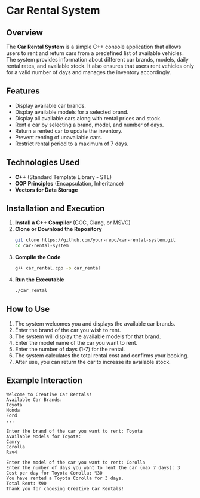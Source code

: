 # Car Rental System

## Overview
The **Car Rental System** is a simple C++ console application that allows users to rent and return cars from a predefined list of available vehicles. The system provides information about different car brands, models, daily rental rates, and available stock. It also ensures that users rent vehicles only for a valid number of days and manages the inventory accordingly.

## Features
- Display available car brands.
- Display available models for a selected brand.
- Display all available cars along with rental prices and stock.
- Rent a car by selecting a brand, model, and number of days.
- Return a rented car to update the inventory.
- Prevent renting of unavailable cars.
- Restrict rental period to a maximum of 7 days.

## Technologies Used
- **C++** (Standard Template Library - STL)
- **OOP Principles** (Encapsulation, Inheritance)
- **Vectors for Data Storage**

## Installation and Execution
1. **Install a C++ Compiler** (GCC, Clang, or MSVC)
2. **Clone or Download the Repository**
   ```sh
   git clone https://github.com/your-repo/car-rental-system.git
   cd car-rental-system
   ```
3. **Compile the Code**
   ```sh
   g++ car_rental.cpp -o car_rental
   ```
4. **Run the Executable**
   ```sh
   ./car_rental
   ```

## How to Use
1. The system welcomes you and displays the available car brands.
2. Enter the brand of the car you wish to rent.
3. The system will display the available models for that brand.
4. Enter the model name of the car you want to rent.
5. Enter the number of days (1-7) for the rental.
6. The system calculates the total rental cost and confirms your booking.
7. After use, you can return the car to increase its available stock.

## Example Interaction
```
Welcome to Creative Car Rentals!
Available Car Brands:
Toyota
Honda
Ford
...

Enter the brand of the car you want to rent: Toyota
Available Models for Toyota:
Camry
Corolla
Rav4

Enter the model of the car you want to rent: Corolla
Enter the number of days you want to rent the car (max 7 days): 3
Cost per day for Toyota Corolla: ₹30
You have rented a Toyota Corolla for 3 days.
Total Rent: ₹90
Thank you for choosing Creative Car Rentals!
```



